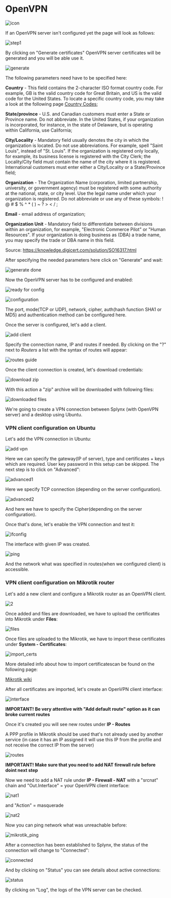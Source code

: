 OpenVPN
====

![icon](icon.png)

If an OpenVPN server isn't configured yet the page will look as follows:

![step1](step1.png)

By clicking on "Generate certificates" OpenVPN server certificates will be generated and you will be able use it.

![generate](generate_certs.png)

The following parameters need have to be specified here:

**Country** - This field contains the 2-character ISO format country code. For example, GB is the valid country code for Great Britain, and US is the valid code for the United States. To locate a specific country code, you may take a look at the following page [Country Codes](https://www.nationsonline.org/oneworld/country_code_list.htm);

**State/province** - U.S. and Canadian customers must enter a State or Province name. Do not abbreviate. In the United States, if your organization is incorporated, for instance, in the state of Delaware, but is operating within California, use California;

**City/Locality** - Mandatory field usually denotes the city in which the organization is located. Do not use abbreviations. For example, spell "Saint Louis", instead of "St. Louis". If the organization is registered only locally, for example, its business license is registered with the City Clerk; the Locality/City field must contain the name of the city where it is registered. International customers must enter either a City/Locality or a State/Province field;

**Organization** - The Organization Name (corporation, limited partnership, university, or government agency) must be registered with some authority at the national, state, or city level. Use the legal name under which your organization is registered. Do not abbreviate or use any of these symbols: ! @ # $ % ^ * ( ) ~ ? > < / ;

**Email** - email address of organization;

**Organization Unit** - Mandatory field to differentiate between divisions within an organization, for example, "Electronic Commerce Pilot" or "Human Resources". If your organization is doing business as (DBA) a trade name, you may specify the trade or DBA name in this field.

Source: https://knowledge.digicert.com/solution/SO16317.html

After specifying the needed parameters here click on "Generate" and wait:

![generate done](generate_done.png)

Now the OpenVPN server has to be configured and enabled:

![ready for config](ready_for_config.png)


![configuration](config.png)

The port, mode(TCP or UDP), network, cipher, auth(hash function SHA1 or MD5) and authentication method can be configured here.

Once the server is configured, let's add a client.

![add client](add_client.png)

Specify the connection name, IP and routes if needed. By clicking on the "?" next to *Routers* a list with the syntax of routes will appear:

![routes guide](routes_guide.png)

Once the client connection is created, let's download credentials:

![download zip](client.png)

With this action a "zip" archive will be downloaded with following files:

![downloaded files](downloaded_files.png)

We're going to create a VPN connection between Splynx (with OpenVPN server) and a desktop using Ubuntu.

### VPN client configuration on Ubuntu
Let's add the VPN connection in Ubuntu:

![add vpn](add_vpn.png)

Here we can specify the gateway(IP of server), type and certificates + keys which are required. User key password in this setup can be skipped. The next step is to click on "Advanced":

![advanced1](advanced1.png)

Here we specify TCP connection (depending on the server configuration).

![advanced2](advanced2.png)

And here we have to specify the Cipher(depending on the server configuration).

Once that's done, let's enable the VPN connection and test it:

![ifconfig](ifconfig.png)

The interface with given IP was created.

![ping](ping.png)

And the network what was specified in routes(when we configured client) is accessible.

### VPN client configuration on Mikrotik router

Let's add a new client and configure a Mikrotik router as an OpenVPN client.

![2](connection2.png)

Once added and files are downloaded, we have to upload the certificates into Mikrotik under **Files**:

![files](mikrotik_files.png)

Once files are uploaded to the Mikrotik, we have to import these certificates under **System - Certificates**:

![import_certs](import_certs.png)

More detailed info about how to import certificatescan be found on the following page:

[Mikrotik wiki](https://wiki.mikrotik.com/wiki/Manual:Create_Certificates)

After all certificates are imported, let's create an OpenVPN client interface:

![interface](interface_ovpn.png)

**IMPORTANT! Be very attentive with "Add default route" option as it can broke current routes**

Once it's created you will see new routes under **IP - Routes**

A PPP profile in Mikrotik should be used that's not already used by another service (in case it has an IP assigned it will use this IP from the profile and not receive the correct IP from the server)

![routes](mikrotik_routes.png)

**IMPORTANT! Make sure that you need to add NAT firewall rule before doint next step**

Now we need to add a NAT rule under **IP - Firewall - NAT** with a "srcnat" chain and "Out.Interface" = your OpenVPN client interface:

![nat1](nat_general.png)

and "Action" = masquerade

![nat2](nat_action.png)    

Now you can ping network what was unreachable before:

![mikrotik_ping](mikrotik_ping.png)


After a connection has been established to Splynx, the status of the connection will change to "Connected":

![connected](connected.png)

And by clicking on "Status" you can see details about active connections:

![status](status.png)

By clicking on "Log", the logs of the VPN server can be checked.
